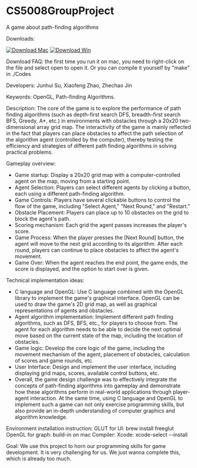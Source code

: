 # CS5008GroupProject
A game about path-finding algorithms

Downloads:

[![Download Mac](https://img.shields.io/badge/Download-Mac-brightgreen?logo=github)](https://drive.google.com/file/d/1CAgzVN_g604vQ3UzxbGj8jsxvvyH5_gH/view?usp=sharing)
[![Download Win](https://img.shields.io/badge/Download-Win-brightgreen?logo=github)](https://drive.google.com/file/d/1fhNDK4NzXhiqlUtXZmUx0EglaZSyPZ3T/view?usp=sharing)

Download FAQ: the first time you run it on mac, you need to right-click on the file and select open to open it. Or you can compile it yourself by "make" in ./Codes


Developers:
Junhui Su, Xiaofeng Zhao, Zhechao Jin


Keywords: 
OpenGL, Path-finding Algorithms.


Description:
The core of the game is to explore the performance of path finding algorithms (such as depth-first search DFS, breadth-first search BFS, Greedy, A*, etc.) in environments with obstacles through a 20x20 two-dimensional array grid map. The interactivity of the game is mainly reflected in the fact that players can place obstacles to affect the path selection of the algorithm agent (controlled by the computer), thereby testing the efficiency and strategies of different path finding algorithms in solving practical problems.

Gameplay overview:
  * Game startup: Display a 20x20 grid map with a computer-controlled agent on the map, moving from a starting point.
  * Agent Selection: Players can select different agents by clicking a button, each using a different path-finding algorithm.
  * Game Controls: Players have several clickable buttons to control the flow of the game, including "Select Agent," "Next Round," and "Restart."
  * Obstacle Placement: Players can place up to 10 obstacles on the grid to block the agent's path.
  * Scoring mechanism: Each grid the agent passes increases the player's score.
  * Game Process: When the player presses the [Next Round] button, the agent will move to the next grid according to its algorithm. After each round, players can continue to place obstacles to affect the agent's movement.
  * Game Over: When the agent reaches the end point, the game ends, the score is displayed, and the option to start over is given.


Technical implementation ideas:
  * C language and OpenGL: Use C language combined with the OpenGL library to implement the game's graphical interface. OpenGL can be used to draw the game's 2D grid map, as well as graphical representations of agents and obstacles.
  * Agent algorithm implementation: Implement different path finding algorithms, such as DFS, BFS, etc., for players to choose from. The agent for each algorithm needs to be able to decide the next optimal move based on the current state of the map, including the location of obstacles.
  * Game logic: Develop the core logic of the game, including the movement mechanism of the agent, placement of obstacles, calculation of scores and game rounds, etc.
  * User Interface: Design and implement the user interface, including displaying grid maps, scores, available control buttons, etc.
  * Overall, the game design challenge was to effectively integrate the concepts of path-finding algorithms into gameplay and demonstrate how these algorithms perform in real-world applications through player-agent interaction. At the same time, using C language and OpenGL to implement such a game can not only exercise programming skills, but also provide an in-depth understanding of computer graphics and algorithm knowledge.

Environment installation instruction:
GLUT for UI: brew install freeglut
OpenGL for graph: build-in on mac
Compiler: Xcode: xcode-select --install


Goal:
We use this project to horn our programming skills for game development. It is very challenging for us. We just wanna complete this, which is already too much.



